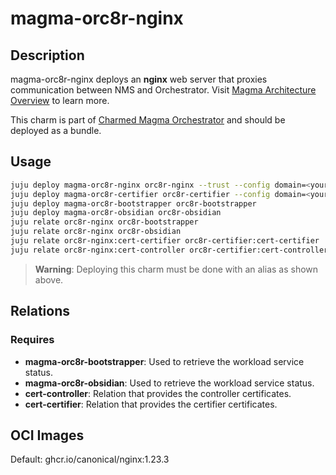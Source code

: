 # magma-orc8r-nginx

## Description

magma-orc8r-nginx deploys an **nginx** web server that proxies communication between NMS and
Orchestrator. Visit [Magma Architecture Overview](https://docs.magmacore.org/docs/orc8r/architecture_overview) to
learn more.

This charm is part of [Charmed Magma Orchestrator](https://charmhub.io/magma-orc8r/) and should
be deployed as a bundle.

## Usage

```bash
juju deploy magma-orc8r-nginx orc8r-nginx --trust --config domain=<your domain>
juju deploy magma-orc8r-certifier orc8r-certifier --config domain=<your domain>
juju deploy magma-orc8r-bootstrapper orc8r-bootstrapper
juju deploy magma-orc8r-obsidian orc8r-obsidian
juju relate orc8r-nginx orc8r-bootstrapper
juju relate orc8r-nginx orc8r-obsidian
juju relate orc8r-nginx:cert-certifier orc8r-certifier:cert-certifier
juju relate orc8r-nginx:cert-controller orc8r-certifier:cert-controller
```

> **Warning**: Deploying this charm must be done with an alias as shown above.

## Relations

### Requires

- **magma-orc8r-bootstrapper**: Used to retrieve the workload service status.
- **magma-orc8r-obsidian**: Used to retrieve the workload service status.
- **cert-controller**: Relation that provides the controller certificates.
- **cert-certifier**: Relation that provides the certifier certificates.

## OCI Images

Default: ghcr.io/canonical/nginx:1.23.3
